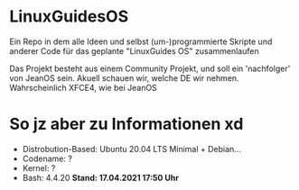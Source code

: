 # LinuxGuidesOS

Ein Repo in dem alle Ideen und selbst (um-)programmierte Skripte und anderer Code für das geplante "LinuxGuides OS" zusammenlaufen

Das Projekt besteht aus einem Community Projekt, und soll ein 'nachfolger' von JeanOS sein.
Akuell schauen wir, welche DE wir nehmen. Wahrscheinlich XFCE4, wie bei JeanOS

# So jz aber zu Informationen xd
- Distrobution-Based: Ubuntu 20.04 LTS Minimal + Debian...
- Codename: ?
- Kernel: ?
- Bash: 4.4.20
**Stand: 17.04.2021 17:50 Uhr**
